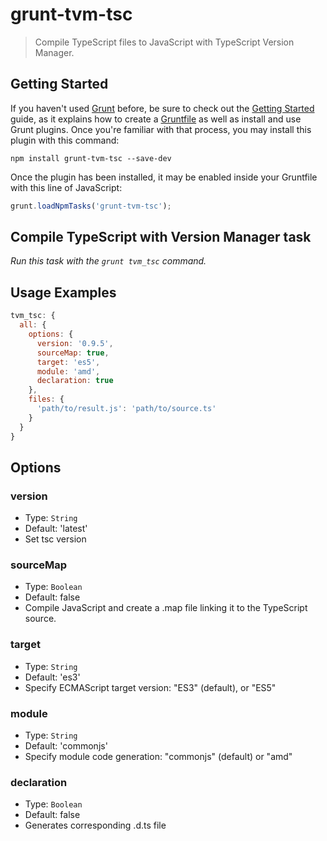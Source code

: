 # grunt-tvm-tsc
> Compile TypeScript files to JavaScript with TypeScript Version Manager.

## Getting Started
If you haven't used [Grunt](http://gruntjs.com/) before, be sure to check out the [Getting Started](http://gruntjs.com/getting-started) guide, as it explains how to create a [Gruntfile](http://gruntjs.com/sample-gruntfile) as well as install and use Grunt plugins. Once you're familiar with that process, you may install this plugin with this command:

```shell
npm install grunt-tvm-tsc --save-dev
```

Once the plugin has been installed, it may be enabled inside your Gruntfile with this line of JavaScript:

```js
grunt.loadNpmTasks('grunt-tvm-tsc');
```

## Compile TypeScript with Version Manager task

_Run this task with the `grunt tvm_tsc` command._

## Usage Examples

```js
tvm_tsc: {
  all: {
    options: {
      version: '0.9.5',
      sourceMap: true,
      target: 'es5',
      module: 'amd',
      declaration: true
    },
    files: {
      'path/to/result.js': 'path/to/source.ts'
    }
  }
}
```

## Options
### version
+ Type: `String`
+ Default: 'latest'
+ Set tsc version

### sourceMap
+ Type: `Boolean`
+ Default: false
+ Compile JavaScript and create a .map file linking it to the TypeScript source.

### target
+ Type: `String`
+ Default: 'es3'
+ Specify ECMAScript target version: "ES3" (default), or "ES5"

### module
+ Type: `String`
+ Default: 'commonjs'
+ Specify module code generation: "commonjs" (default) or "amd"

### declaration
+ Type: `Boolean`
+ Default: false
+ Generates corresponding .d.ts file

